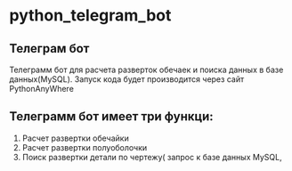 # python_telegram_bot
## Телеграм бот
Телеграмм бот для расчета разверток обечаек и поиска данных в базе данных(MySQL). 
Запуск кода будет производится через сайт PythonAnyWhere
## Телеграмм бот имеет три функци:
1. Расчет развертки обечайки
2. Расчет развертки полуоболочки
3. Поиск развертки детали по чертежу( запрос к базе данных MySQL, 
